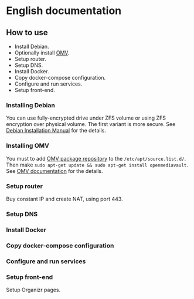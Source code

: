 # English documentation

## How to use

- Install Debian.
- Optionally install [OMV](https://www.openmediavault.org/).
- Setup router.
- Setup DNS.
- Install Docker.
- Copy docker-compose configuration.
- Configure and run services.
- Setup front-end.


### Installing Debian

You can use fully-encrypted drive under ZFS volume or using ZFS encryption over physical volume.
The first variant is more secure.
See [Debian Installation Manual](https://www.debian.org/releases/stable/installmanual) for the details.


### Installing OMV

You must to add [OMV package repository](https://packages.openmediavault.org/public/) to the `/etc/apt/source.list.d/`.
Then make `sudo apt-get update && sudo apt-get install openmediavault`.
See [OMV documentation](https://openmediavault.readthedocs.io/en/5.x/installation/on_debian.html) for the details.


### Setup router

Buy constant IP and create NAT, using port 443.


### Setup DNS


### Install Docker

### Copy docker-compose configuration

### Configure and run services

### Setup front-end

Setup Organizr pages.
